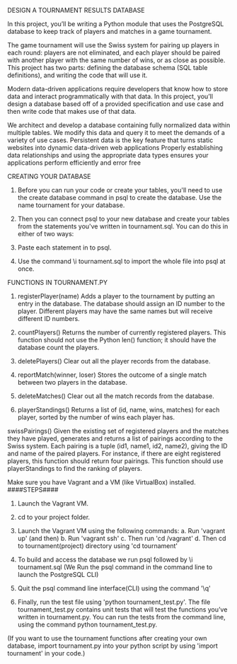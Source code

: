 
DESIGN A TOURNAMENT RESULTS DATABASE

In this project, you’ll be writing a Python module that uses the PostgreSQL database to keep track of players and matches in a game tournament.

The game tournament will use the Swiss system for pairing up players in each round: players are not eliminated, and each player should be paired with another player with the same number of wins, or as close as possible.
This project has two parts: defining the database schema (SQL table definitions), and writing the code that will use it.

Modern data-driven applications require developers that know how to store data and interact programmatically with that data. 
In this project, you’ll design a database based off of a provided specification and use case and then write code that makes use of that data.

We architect and develop a database containing fully normalized data within multiple tables. 
We modify this data and query it to meet the demands of a variety of use cases.
Persistent data is the key feature that turns static websites into dynamic data-driven web applications
Properly establishing data relationships and using the appropriate data types ensures your applications perform efficiently and error free

CREATING YOUR DATABASE
1. Before you can run your code or create your tables, you'll need to use the create database command in psql to create the database. Use the name tournament for your database.

2. Then you can connect psql to your new database and create your tables from the statements you've written in tournament.sql. You can do this in either of two ways:

3. Paste each statement in to psql.

4. Use the command \i tournament.sql to import the whole file into psql at once.

FUNCTIONS IN TOURNAMENT.PY
1. registerPlayer(name)
	Adds a player to the tournament by putting an entry in the database. The database should assign an ID number to the player. Different players may have the same names but will receive different ID numbers.

2. countPlayers()
	Returns the number of currently registered players. This function should not use the Python len() function; it should have the database count the players.

3. deletePlayers()
	Clear out all the player records from the database.

4. reportMatch(winner, loser)
	Stores the outcome of a single match between two players in the database.

5. deleteMatches()
	Clear out all the match records from the database.

6. playerStandings()
	Returns a list of (id, name, wins, matches) for each player, sorted by the number of wins each player has.

swissPairings()
Given the existing set of registered players and the matches they have played, generates and returns a list of pairings according to the Swiss system. 
Each pairing is a tuple (id1, name1, id2, name2), giving the ID and name of the paired players. 
For instance, if there are eight registered players, this function should return four pairings. 
This function should use playerStandings to find the ranking of players.


Make sure you have Vagrant and a VM (like VirtualBox) installed.
####STEPS####
1. Launch the Vagrant VM. 

2. cd to your project folder.

3. Launch the Vagrant VM using the following commands:
	a. Run 'vagrant up' (and then)
	b. Run 'vagrant ssh'
	c. Then run 'cd /vagrant'
	d. Then cd to tournament(project) directory using 'cd tournament'
	
4. To build and access the database we run psql followed by \i tournament.sql
(We Run the psql command in the command line to launch the PostgreSQL CLI)
	
5. Quit the psql command line interface(CLI) using the command '\q'

6. Finally, run the test file using 'python tournament_test.py'. The file tournament_test.py contains unit tests that will test the functions you’ve written in tournament.py.
   You can run the tests from the command line, using the command python tournament_test.py.

(If you want to use the tournament functions after creating your own database, import tournament.py into your python script by using 'import tournament' in your code.)

